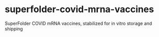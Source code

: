 # superfolder-covid-mrna-vaccines
SuperFolder COVID mRNA vaccines, stabilized for in vitro storage and shipping
